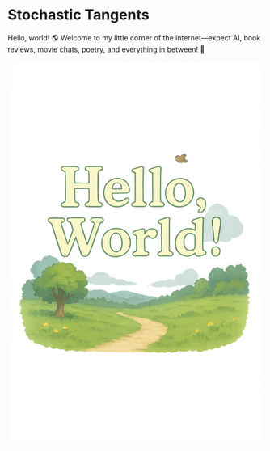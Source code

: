 # Stochastic Tangents
Hello, world! 🌎 Welcome to my little corner of the internet—expect AI, book reviews, movie chats, poetry, and everything in between! 🚀

![](./images/image-4.png)








